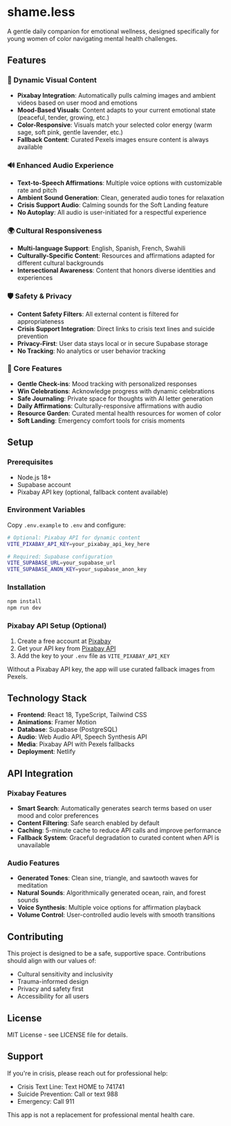 # shame.less

A gentle daily companion for emotional wellness, designed specifically for young women of color navigating mental health challenges.

## Features

### 🎨 Dynamic Visual Content
- **Pixabay Integration**: Automatically pulls calming images and ambient videos based on user mood and emotions
- **Mood-Based Visuals**: Content adapts to your current emotional state (peaceful, tender, growing, etc.)
- **Color-Responsive**: Visuals match your selected color energy (warm sage, soft pink, gentle lavender, etc.)
- **Fallback Content**: Curated Pexels images ensure content is always available

### 🔊 Enhanced Audio Experience
- **Text-to-Speech Affirmations**: Multiple voice options with customizable rate and pitch
- **Ambient Sound Generation**: Clean, generated audio tones for relaxation
- **Crisis Support Audio**: Calming sounds for the Soft Landing feature
- **No Autoplay**: All audio is user-initiated for a respectful experience

### 🌍 Cultural Responsiveness
- **Multi-language Support**: English, Spanish, French, Swahili
- **Culturally-Specific Content**: Resources and affirmations adapted for different cultural backgrounds
- **Intersectional Awareness**: Content that honors diverse identities and experiences

### 🛡️ Safety & Privacy
- **Content Safety Filters**: All external content is filtered for appropriateness
- **Crisis Support Integration**: Direct links to crisis text lines and suicide prevention
- **Privacy-First**: User data stays local or in secure Supabase storage
- **No Tracking**: No analytics or user behavior tracking

### 📱 Core Features
- **Gentle Check-ins**: Mood tracking with personalized responses
- **Win Celebrations**: Acknowledge progress with dynamic celebrations
- **Safe Journaling**: Private space for thoughts with AI letter generation
- **Daily Affirmations**: Culturally-responsive affirmations with audio
- **Resource Garden**: Curated mental health resources for women of color
- **Soft Landing**: Emergency comfort tools for crisis moments

## Setup

### Prerequisites
- Node.js 18+
- Supabase account
- Pixabay API key (optional, fallback content available)

### Environment Variables
Copy `.env.example` to `.env` and configure:

```bash
# Optional: Pixabay API for dynamic content
VITE_PIXABAY_API_KEY=your_pixabay_api_key_here

# Required: Supabase configuration
VITE_SUPABASE_URL=your_supabase_url
VITE_SUPABASE_ANON_KEY=your_supabase_anon_key
```

### Installation
```bash
npm install
npm run dev
```

### Pixabay API Setup (Optional)
1. Create a free account at [Pixabay](https://pixabay.com/accounts/register/)
2. Get your API key from [Pixabay API](https://pixabay.com/api/docs/)
3. Add the key to your `.env` file as `VITE_PIXABAY_API_KEY`

Without a Pixabay API key, the app will use curated fallback images from Pexels.

## Technology Stack

- **Frontend**: React 18, TypeScript, Tailwind CSS
- **Animations**: Framer Motion
- **Database**: Supabase (PostgreSQL)
- **Audio**: Web Audio API, Speech Synthesis API
- **Media**: Pixabay API with Pexels fallbacks
- **Deployment**: Netlify

## API Integration

### Pixabay Features
- **Smart Search**: Automatically generates search terms based on user mood and color preferences
- **Content Filtering**: Safe search enabled by default
- **Caching**: 5-minute cache to reduce API calls and improve performance
- **Fallback System**: Graceful degradation to curated content when API is unavailable

### Audio Features
- **Generated Tones**: Clean sine, triangle, and sawtooth waves for meditation
- **Natural Sounds**: Algorithmically generated ocean, rain, and forest sounds
- **Voice Synthesis**: Multiple voice options for affirmation playback
- **Volume Control**: User-controlled audio levels with smooth transitions

## Contributing

This project is designed to be a safe, supportive space. Contributions should align with our values of:
- Cultural sensitivity and inclusivity
- Trauma-informed design
- Privacy and safety first
- Accessibility for all users

## License

MIT License - see LICENSE file for details.

## Support

If you're in crisis, please reach out for professional help:
- Crisis Text Line: Text HOME to 741741
- Suicide Prevention: Call or text 988
- Emergency: Call 911

This app is not a replacement for professional mental health care.
